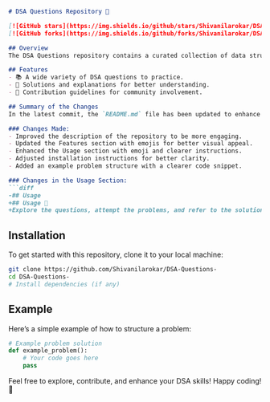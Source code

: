 ```markdown
# DSA Questions Repository 🌟

[![GitHub stars](https://img.shields.io/github/stars/Shivanilarokar/DSA-Questions-?style=social)](https://github.com/Shivanilarokar/DSA-Questions-)
[![GitHub forks](https://img.shields.io/github/forks/Shivanilarokar/DSA-Questions-?style=social)](https://github.com/Shivanilarokar/DSA-Questions-)

## Overview
The DSA Questions repository contains a curated collection of data structures and algorithms questions designed to help developers enhance their problem-solving skills and prepare for technical interviews.

## Features
- 📚 A wide variety of DSA questions to practice.
- 🚀 Solutions and explanations for better understanding.
- 🤝 Contribution guidelines for community involvement.

## Summary of the Changes
In the latest commit, the `README.md` file has been updated to enhance clarity and aesthetics:

### Changes Made:
- Improved the description of the repository to be more engaging.
- Updated the Features section with emojis for better visual appeal.
- Enhanced the Usage section with emoji and clearer instructions.
- Adjusted installation instructions for better clarity.
- Added an example problem structure with a clearer code snippet.

### Changes in the Usage Section:
```diff
-## Usage
+## Usage 📖
+Explore the questions, attempt the problems, and refer to the solutions and explanations provided.
```

## Installation
To get started with this repository, clone it to your local machine:
```bash
git clone https://github.com/Shivanilarokar/DSA-Questions-
cd DSA-Questions-
# Install dependencies (if any)
```

## Example
Here’s a simple example of how to structure a problem:
```python
# Example problem solution
def example_problem():
    # Your code goes here
    pass
```

Feel free to explore, contribute, and enhance your DSA skills! Happy coding! 🚀
```